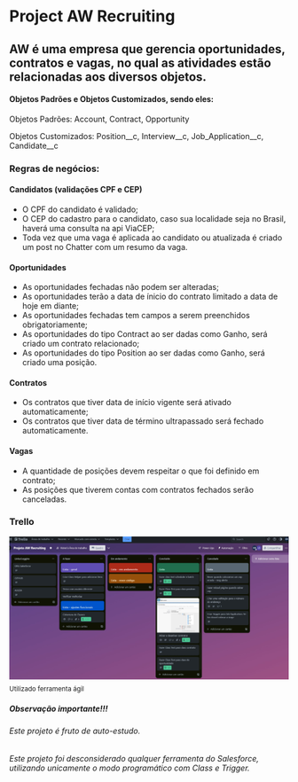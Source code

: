 # **Project AW Recruiting**

## AW é uma empresa que gerencia oportunidades, contratos e vagas, no qual as atividades estão relacionadas aos diversos objetos.

#### Objetos Padrões e Objetos Customizados, sendo eles:

Objetos Padrões: Account, Contract, Opportunity

Objetos Customizados: Position__c, Interview__c, Job_Application__c, Candidate__c


### Regras de negócios:
#### Candidatos (validações CPF e CEP)
- O CPF do candidato é validado;
- O CEP do cadastro para o candidato, caso sua localidade seja no Brasil, haverá uma consulta na api ViaCEP;
- Toda vez que uma vaga é aplicada ao candidato ou atualizada é criado um post no Chatter com um resumo da vaga.

#### Oportunidades
- As oportunidades fechadas não podem ser alteradas;
- As oportunidades terão a data de ínicio do contrato limitado a data de hoje em diante;
- As oportunidades fechadas tem campos a serem preenchidos obrigatoriamente;
- As oportunidades do tipo Contract ao ser dadas como Ganho, será criado um contrato relacionado;
- As oportunidades do tipo Position ao ser dadas como Ganho, será criado uma posição.

#### Contratos
- Os contratos que tiver data de início vigente será ativado automaticamente;
- Os contratos que tiver data de término ultrapassado será fechado automaticamente.

#### Vagas
- A quantidade de posições devem respeitar o que foi definido em contrato;
- As posições que tiverem contas com contratos fechados serão canceladas.


### Trello

![Quadro do trello](https://github.com/MimjrJ20/orgDeveloper-AW-Recruiting/blob/main/img/trello-1.jpg)
<sub> Utilizado ferramenta ágil </sub>

##### Observação importante!!!

###### Este projeto é fruto de auto-estudo.
###### Este projeto foi desconsiderado qualquer ferramenta do Salesforce, utilizando unicamente o modo programático com *Class* e *Trigger*.

